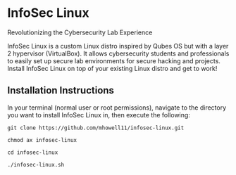 # InfoSec Linux

Revolutionizing the Cybersecurity Lab Experience

InfoSec Linux is a custom Linux distro inspired by Qubes OS but with a layer 2 hypervisor (VirtualBox). It allows cybersecurity students and professionals to easily set up secure lab environments for secure hacking and projects. Install InfoSec Linux on top of your existing Linux distro and get to work!


## Installation Instructions

In your terminal (normal user or root permissions), navigate to the directory you want to install InfoSec Linux in, then execute the following:

```
git clone https://github.com/mhowell11/infosec-linux.git

chmod ax infosec-linux

cd infosec-linux

./infosec-linux.sh
```
